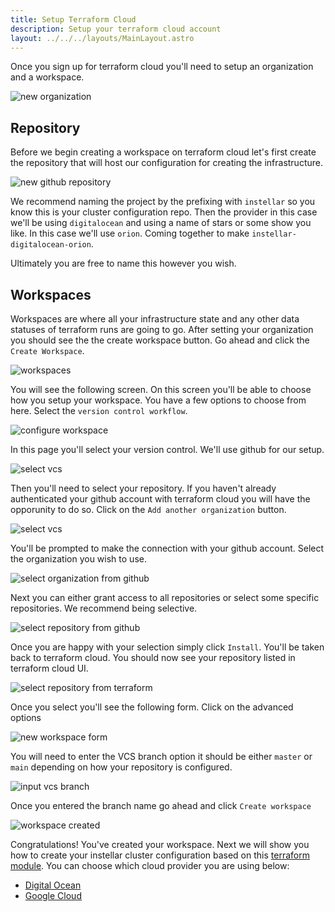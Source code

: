 ```yaml
---
title: Setup Terraform Cloud
description: Setup your terraform cloud account
layout: ../../../layouts/MainLayout.astro
---
```


Once you sign up for terraform cloud you'll need to setup an organization and a workspace.

![new organization](/assets/terraform/new-organization.png)

## Repository

Before we begin creating a workspace on terraform cloud let's first create the repository that will host our configuration for creating the infrastructure.

![new github repository](/assets/github/new-repository.png)

We recommend naming the project by the prefixing with `instellar` so you know this is your cluster configuration repo. Then the provider in this case we'll be using `digitalocean` and using a name of stars or some show you like. In this case we'll use `orion`. Coming together to make `instellar-digitalocean-orion`. 

Ultimately you are free to name this however you wish.

## Workspaces

Workspaces are where all your infrastructure state and any other data statuses of terraform runs are going to go. After setting your organization you should see the the create workspace button. Go ahead and click the `Create Workspace`.

![workspaces](/assets/terraform/create-workspace.png)

You will see the following screen. On this screen you'll be able to choose how you setup your workspace. You have a few options to choose from here. Select the `version control workflow`.

![configure workspace](/assets/terraform/new-workspace.png)

In this page you'll select your version control. We'll use github for our setup.

![select vcs](/assets/terraform/select-vcs.png)

Then you'll need to select your repository. If you haven't already authenticated your github account with terraform cloud you will have the opporunity to do so. Click on the `Add another organization` button.

![select vcs](/assets/terraform/select-repository.png)

You'll be prompted to make the connection with your github account. Select the organization you wish to use.

![select organization from github](/assets/github/select-organization.png)

Next you can either grant access to all repositories or select some specific repositories. We recommend being selective.

![select repository from github](/assets/github/select-repository-for-terraform.png)

Once you are happy with your selection simply click `Install`. You'll be taken back to terraform cloud. You should now see your repository listed in terraform cloud UI.

![select repository from terraform](/assets/terraform/select-repository-from-terraform.png)

Once you select you'll see the following form. Click on the advanced options

![new workspace form](/assets/terraform/new-workspace-form.png)

You will need to enter the VCS branch option it should be either `master` or `main` depending on how your repository is configured.

![input vcs branch](/assets/terraform/vcs-branch.png)

Once you entered the branch name go ahead and click `Create workspace`

![workspace created](/assets/terraform/workspace-created.png)

Congratulations! You've created your workspace. Next we will show you how to create your instellar cluster configuration based on this [terraform module](https://registry.terraform.io/modules/upmaru/instellar/digitalocean/latest). You can choose which cloud provider you are using below:

+ [Digital Ocean](/en/infrastructure/digital-ocean)
+ [Google Cloud](/en/infrastructure/google-cloud)







